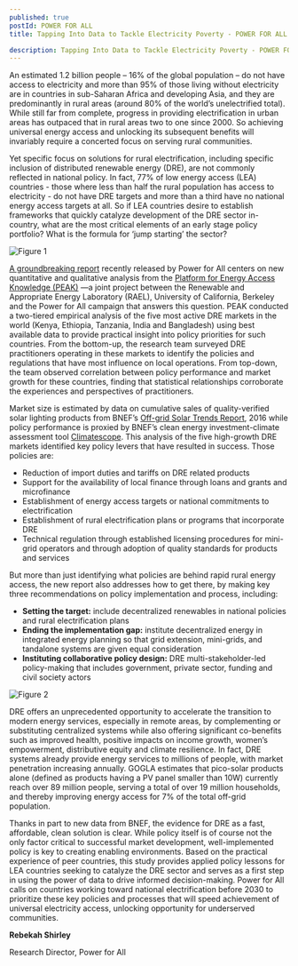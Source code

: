 ```yaml
---
published: true
postId: POWER FOR ALL
title: Tapping Into Data to Tackle Electricity Poverty - POWER FOR ALL

description: Tapping Into Data to Tackle Electricity Poverty - POWER FOR ALL
---
```


An estimated 1.2 billion people – 16% of the global population – do not have access to electricity and more than 95% of those living without electricity are in countries in sub-Saharan Africa and developing Asia, and they are predominantly in rural areas (around 80% of the world’s unelectrified total). While still far from complete, progress in providing electrification in urban areas has outpaced that in rural areas two to one since 2000. So achieving universal energy access and unlocking its subsequent benefits will invariably require a concerted focus on serving rural communities.

Yet specific focus on solutions for rural electrification, including specific inclusion of distributed renewable energy (DRE), are not commonly reflected in national policy. In fact, 77% of low energy access (LEA) countries - those where less than half the rural population has access to electricity - do not have DRE targets and more than a third have no national energy access targets at all. So if LEA countries desire to establish frameworks that quickly catalyze development of the DRE sector in-country, what are the most critical elements of an early stage policy portfolio? What is the formula for ‘jump starting’ the sector?

![Figure 1](/assets/images/content/CS2016_blog_powerforall_fig1.png)

[A groundbreaking report](https://static1.squarespace.com/static/532f79fae4b07e365baf1c64/t/58e3f73ce4fcb5a3a0989855/1491334979777/Decentralized-Renewables-From-Promise-to-Progress-March-2017.pdf) recently released by Power for All centers on new quantitative and qualitative analysis from the [Platform for Energy Access Knowledge (PEAK)](https://rael.berkeley.edu/project/the-platform-for-energy-access-knowledge/) —a joint project between the Renewable and Appropriate Energy Laboratory (RAEL), University of California, Berkeley and the Power for All campaign that answers this question. PEAK conducted a two-tiered empirical analysis of the five most active DRE markets in the world (Kenya, Ethiopia, Tanzania, India and Bangladesh) using best available data to provide practical insight into policy priorities for such countries. From the bottom-up, the research team surveyed DRE practitioners operating in these markets to identify the policies and regulations that have most influence on local operations. From top-down, the team observed correlation between policy performance and market growth for these countries, finding that statistical relationships corroborate the experiences and perspectives of practitioners.

Market size is estimated by data on cumulative sales of quality-verified solar lighting products from BNEF’s [Off-grid Solar Trends Report](https://about.bnef.com/blog/off-grid-solar-market-trends-report-2016/), 2016 while policy performance is proxied by BNEF’s clean energy investment-climate assessment tool [Climatescope](http://global-climatescope.org/en/). This analysis of the five high-growth DRE markets identified key policy levers that have resulted in success. Those policies are:

*	Reduction of import duties and tariffs on DRE related products
*	Support for the availability of local finance through loans and grants and microfinance
*	Establishment of energy access targets or national commitments to electrification
*	Establishment of rural electrification plans or programs that incorporate DRE
*	Technical regulation through established licensing procedures for mini-grid operators and through adoption of quality standards for products and services

But more than just identifying what policies are behind rapid rural energy access, the new report also addresses how to get there, by making key three recommendations on policy implementation and process, including:

*	<strong>Setting the target:</strong> include decentralized renewables in national policies and rural electrification plans
*	<strong>Ending the implementation gap:</strong> institute decentralized energy in integrated energy planning so that grid extension, mini-grids, and tandalone systems are given equal consideration
*	<strong>Instituting collaborative policy design:</strong> DRE multi-stakeholder-led policy-making that includes government, private sector, funding and civil society actors
 
![Figure 2](/assets/images/content/CS2016_blog_powerforall_fig2.png)

DRE offers an unprecedented opportunity to accelerate the transition to modern energy services, especially in remote areas, by complementing or substituting centralized systems while also offering significant co-benefits such as improved health, positive impacts on income growth, women’s empowerment, distributive equity and climate resilience. In fact, DRE systems already provide energy services to millions of people, with market penetration increasing annually. GOGLA estimates that pico-solar products alone (defined as products having a PV panel smaller than 10W) currently reach over 89 million people, serving a total of over 19 million households, and thereby improving energy access for 7% of the total off-grid population. 

Thanks in part to new data from BNEF, the evidence for DRE as a fast, affordable, clean solution is clear. While policy itself is of course not the only factor critical to successful market development, well-implemented policy is key to creating enabling environments. Based on the practical experience of peer countries, this study provides applied policy lessons for LEA countries seeking to catalyze the DRE sector and serves as a first step in using the power of data to drive informed decision-making. Power for All calls on countries working toward national electrification before 2030 to prioritize these key policies and processes that will speed achievement of universal electricity access, unlocking opportunity for underserved communities. 

**Rebekah Shirley**

Research Director, Power for All
